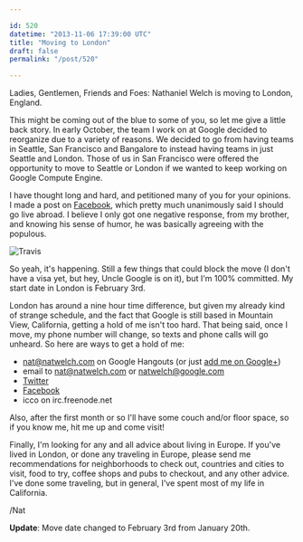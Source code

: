 ```yaml
---

id: 520
datetime: "2013-11-06 17:39:00 UTC"
title: "Moving to London"
draft: false
permalink: "/post/520"

---
```


Ladies, Gentlemen, Friends and Foes: Nathaniel Welch is moving to London, England.

This might be coming out of the blue to some of you, so let me give a little back story. In early October, the team I work on at Google decided to reorganize due to a variety of reasons. We decided to go from having teams in Seattle, San Francisco and Bangalore to instead having teams in just Seattle and London. Those of us in San Francisco were offered the opportunity to move to Seattle or London if we wanted to keep working on Google Compute Engine.

I have thought long and hard, and petitioned many of you for your opinions. I made a post on [Facebook](https://www.facebook.com/natwelch/posts/10201266199151373), which pretty much unanimously said I should go live abroad. I believe I only got one negative response, from my brother, and knowing his sense of humor, he was basically agreeing with the populous.

![Travis](http://cl.ly/SIFw/d)

So yeah, it's happening. Still a few things that could block the move \(I don't have a visa yet, but hey, Uncle Google is on it\), but I'm 100% committed. My start date in London is February 3rd.

London has around a nine hour time difference, but given my already kind of strange schedule, and the fact that Google is still based in Mountain View, California, getting a hold of me isn't too hard. That being said, once I move, my phone number will change, so texts and phone calls will go unheard. So here are ways to get a hold of me:

* nat@natwelch.com on Google Hangouts \(or just [add me on Google\+](https://plus.google.com/+NatWelch/posts)\)
* email to nat@natwelch.com or natwelch@google.com
* [Twitter](https://twitter.com/icco)
* [Facebook](https://www.facebook.com/natwelch)
* icco on irc.freenode.net

Also, after the first month or so I'll have some couch and/or floor space, so if you know me, hit me up and come visit\!

Finally, I'm looking for any and all advice about living in Europe. If you've lived in London, or done any traveling in Europe, please send me recommendations for neighborhoods to check out, countries and cities to visit, food to try, coffee shops and pubs to checkout, and any other advice. I've done some traveling, but in general, I've spent most of my life in California.

/Nat

**Update**: Move date changed to February 3rd from January 20th.

